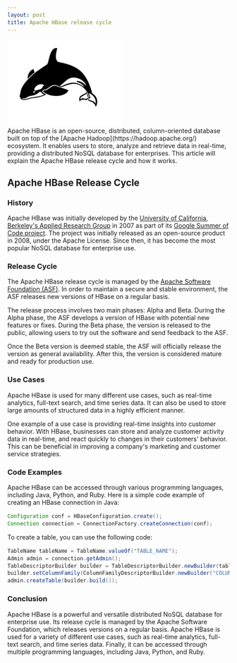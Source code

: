 ```yaml
---
layout: post
title: Apache HBase release cycle
---
```

<div class="row">
    <div class="col-sm-2">
        <img src="/images/hbase-logo.png" alt="hbase logo"/>
    </div>
    <div class="col-sm-10">
        Apache HBase is an open-source, distributed, column-oriented database built on top of the [Apache Hadoop](https://hadoop.apache.org/) ecosystem. It enables users to store, analyze and retrieve data in real-time, providing a distributed NoSQL database for enterprises. This article will explain the Apache HBase release cycle and how it works.
    </div>
</div>

## Apache HBase Release Cycle

### History

Apache HBase was initially developed by the [University of California, Berkeley's Applied Research Group](http://www.eecs.berkeley.edu/Research/Projects/ARG/) in 2007 as part of its [Google Summer of Code project](https://summerofcode.withgoogle.com/). The project was initially released as an open-source product in 2008, under the Apache License. Since then, it has become the most popular NoSQL database for enterprise use.

### Release Cycle

The Apache HBase release cycle is managed by the [Apache Software Foundation (ASF)](https://www.apache.org/). In order to maintain a secure and stable environment, the ASF releases new versions of HBase on a regular basis.

The release process involves two main phases: Alpha and Beta. During the Alpha phase, the ASF develops a version of HBase with potential new features or fixes. During the Beta phase, the version is released to the public, allowing users to try out the software and send feedback to the ASF.

Once the Beta version is deemed stable, the ASF will officially release the version as general availability. After this, the version is considered mature and ready for production use.

### Use Cases

Apache HBase is used for many different use cases, such as real-time analytics, full-text search, and time series data. It can also be used to store large amounts of structured data in a highly efficient manner.

One example of a use case is providing real-time insights into customer behavior. With HBase, businesses can store and analyze customer activity data in real-time, and react quickly to changes in their customers' behavior. This can be beneficial in improving a company's marketing and customer service strategies.

### Code Examples

Apache HBase can be accessed through various programming languages, including Java, Python, and Ruby. Here is a simple code example of creating an HBase connection in Java:

```java
Configuration conf = HBaseConfiguration.create();
Connection connection = ConnectionFactory.createConnection(conf);
```

To create a table, you can use the following code:

```java
TableName tableName = TableName.valueOf("TABLE_NAME");
Admin admin = connection.getAdmin();
TableDescriptorBuilder builder = TableDescriptorBuilder.newBuilder(tableName);
builder.setColumnFamily(ColumnFamilyDescriptorBuilder.newBuilder("COLUMN_FAMILY_NAME").build());
admin.createTable(builder.build());
```

### Conclusion

Apache HBase is a powerful and versatile distributed NoSQL database for enterprise use. Its release cycle is managed by the Apache Software Foundation, which releases versions on a regular basis. Apache HBase is used for a variety of different use cases, such as real-time analytics, full-text search, and time series data. Finally, it can be accessed through multiple programming languages, including Java, Python, and Ruby.
